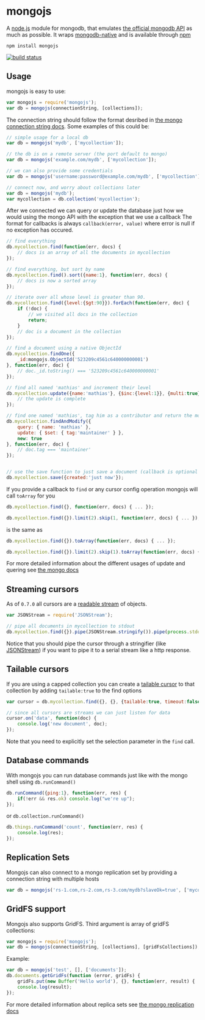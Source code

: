 # mongojs

A [node.js](http://nodejs.org) module for mongodb, that emulates [the official mongodb API](http://www.mongodb.org/display/DOCS/Home) as much as possible. 
It wraps [mongodb-native](https://github.com/mongodb/node-mongodb-native/) and is available through [npm](http://npmjs.org)

	npm install mongojs

[![build status](https://secure.travis-ci.org/mafintosh/mongojs.png)](http://travis-ci.org/mafintosh/mongojs)

## Usage

mongojs is easy to use:

``` js
var mongojs = require('mongojs');
var db = mongojs(connectionString, [collections]);
```

The connection string should follow the format desribed in [the mongo connection string docs](http://docs.mongodb.org/manual/reference/connection-string/).
Some examples of this could be:

``` js
// simple usage for a local db
var db = mongojs('mydb', ['mycollection']);

// the db is on a remote server (the port default to mongo)
var db = mongojs('example.com/mydb', ['mycollection']);

// we can also provide some credentials
var db = mongojs('username:password@example.com/mydb', ['mycollection']);

// connect now, and worry about collections later
var db = mongojs('mydb');
var mycollection = db.collection('mycollection');
```

After we connected we can query or update the database just how we would using the mongo API with the exception that we use a callback
The format for callbacks is always `callback(error, value)` where error is null if no exception has occured.

``` js
// find everything
db.mycollection.find(function(err, docs) {
	// docs is an array of all the documents in mycollection
});

// find everything, but sort by name
db.mycollection.find().sort({name:1}, function(err, docs) {
	// docs is now a sorted array
});

// iterate over all whose level is greater than 90.
db.mycollection.find({level:{$gt:90}}).forEach(function(err, doc) {
	if (!doc) {
		// we visited all docs in the collection
		return;
	}
	// doc is a document in the collection
});

// find a document using a native ObjectId
db.mycollection.findOne({
	_id:mongojs.ObjectId('523209c4561c640000000001')
}, function(err, doc) {
	// doc._id.toString() === '523209c4561c640000000001'
});

// find all named 'mathias' and increment their level
db.mycollection.update({name:'mathias'}, {$inc:{level:1}}, {multi:true}, function() {
	// the update is complete
});

// find one named 'mathias', tag him as a contributor and return the modified doc
db.mycollection.findAndModify({
	query: { name: 'mathias' },
	update: { $set: { tag:'maintainer' } },
	new: true
}, function(err, doc) {
	// doc.tag === 'maintainer'
});


// use the save function to just save a document (callback is optional for all writes)
db.mycollection.save({created:'just now'});

```

If you provide a callback to `find` or any cursor config operation mongojs will call `toArray` for you

``` js
db.mycollection.find({}, function(err, docs) { ... });

db.mycollection.find({}).limit(2).skip(1, function(err, docs) { ... });
```
is the same as

``` js
db.mycollection.find({}).toArray(function(err, docs) { ... });

db.mycollection.find({}).limit(2).skip(1).toArray(function(err, docs) { ... });
```

For more detailed information about the different usages of update and quering see [the mongo docs](http://www.mongodb.org/display/DOCS/Manual)

## Streaming cursors

As of `0.7.0` all cursors are a [readable stream](http://nodejs.org/api/stream.html#stream_readable_stream) of objects.

``` js
var JSONStream = require('JSONStream');

// pipe all documents in mycollection to stdout
db.mycollection.find({}).pipe(JSONStream.stringify()).pipe(process.stdout);
```

Notice that you should pipe the cursor through a stringifier (like [JSONStream](https://github.com/dominictarr/JSONStream))
if you want to pipe it to a serial stream like a http response.

## Tailable cursors

If you are using a capped collection you can create a [tailable cursor](http://docs.mongodb.org/manual/tutorial/create-tailable-cursor/) to that collection by adding `tailable:true` to the find options

``` js
var cursor = db.mycollection.find({}, {}, {tailable:true, timeout:false});

// since all cursors are streams we can just listen for data
cursor.on('data', function(doc) {
	console.log('new document', doc);
});
```

Note that you need to explicitly set the selection parameter in the `find` call.

## Database commands

With mongojs you can run database commands just like with the mongo shell using `db.runCommand()` 

```js
db.runCommand({ping:1}, function(err, res) {
	if(!err && res.ok) console.log("we're up");
});
```

or `db.collection.runCommand()`

```js
db.things.runCommand('count', function(err, res) {
	console.log(res);
});
```

## Replication Sets

Mongojs can also connect to a mongo replication set by providing a connection string with multiple hosts

``` js
var db = mongojs('rs-1.com,rs-2.com,rs-3.com/mydb?slaveOk=true', ['mycollection']);
```

## GridFS support

Mongojs also supports GridFS. Third argument is array of gridFS collections:

``` js
var mongojs = require('mongojs');
var db = mongojs(connectionString, [collections], [gridFsCollections]);
```

Example:

``` js
var db = mongojs('test', [], ['documents']);
db.documents.getGridFs(function (error, gridFs) {
    gridFs.put(new Buffer('Hello world'), {}, function(err, result) {
    console.log(result);
});
```

For more detailed information about replica sets see [the mongo replication docs](http://www.mongodb.org/display/DOCS/Replica+Sets)
